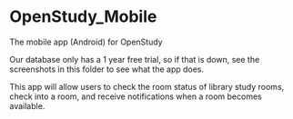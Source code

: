 # OpenStudy_Mobile
The mobile app (Android) for OpenStudy


Our database only has a 1 year free trial, so if that is down, see the screenshots in this folder to see what the app does.

This app will allow users to check the room status of library study rooms, check into a room, and receive notifications when a room becomes available.
